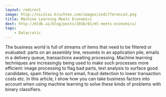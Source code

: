 ```yaml
---
layout: redirect
image: http://nicolas.kruchten.com/images/indifference3.png
title: Machine Learning Meets Economics
dest: http://mldb.ai/blog/posts/2016/01/ml-meets-economics/
tags:
    - Datacratic
---
```


The business world is full of streams of items that need to be filtered or evaluated: parts on an assembly line, resumés in an application pile, emails in a delivery queue, transactions awaiting processing. Machine learning techniques are increasingly being used to make such processes more efficient: image processing to flag bad parts, text analysis to surface good candidates, spam filtering to sort email, fraud detection to lower transaction costs etc. In this article, I show how you can take business factors into account when using machine learning to solve these kinds of problems with binary classifiers.